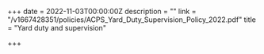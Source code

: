 +++
date = 2022-11-03T00:00:00Z
description = ""
link = "/v1667428351/policies/ACPS_Yard_Duty_Supervision_Policy_2022.pdf"
title = "Yard duty and supervision"

+++
